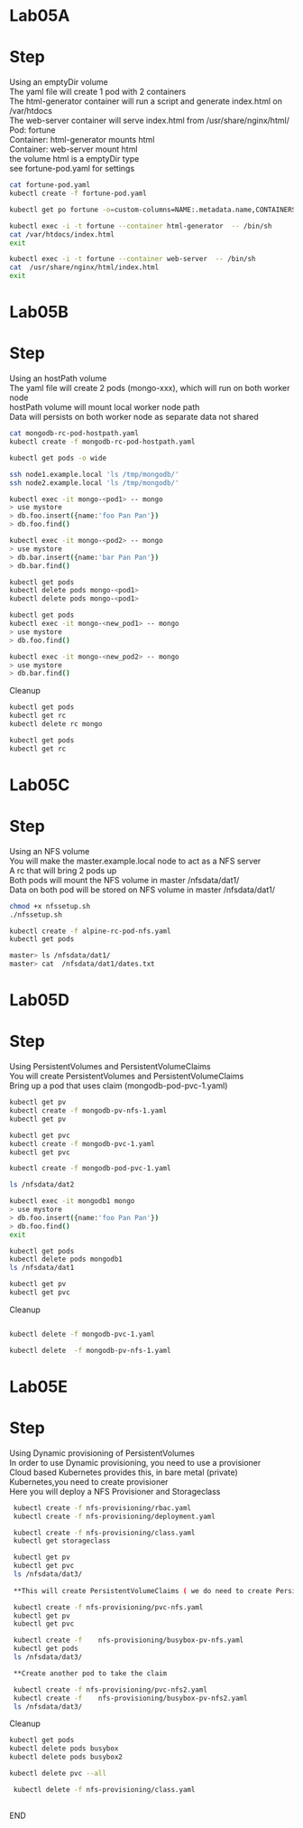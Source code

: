 # Lab05A
# Step 
Using an emptyDir volume<br>
The yaml file will create 1 pod with 2 containers<br>
The html-generator container will run a script and generate index.html on /var/htdocs <br>
The web-server container will serve index.html from /usr/share/nginx/html/ <br>
Pod: fortune <br>
Container: html-generator mounts html <br>
Container: web-server mount html<br>
the volume html is a emptyDir type <br> 
see fortune-pod.yaml for settings <br>

```sh
cat fortune-pod.yaml
kubectl create -f fortune-pod.yaml

kubectl get po fortune -o=custom-columns=NAME:.metadata.name,CONTAINERS:.spec.containers[*].name

kubectl exec -i -t fortune --container html-generator  -- /bin/sh
cat /var/htdocs/index.html
exit

kubectl exec -i -t fortune --container web-server  -- /bin/sh
cat  /usr/share/nginx/html/index.html
exit
```

# Lab05B
# Step 
Using an hostPath volume <br>
The yaml file will create 2 pods (mongo-xxx), which will run on both worker node<br>
hostPath volume will mount local worker node path <br>
Data will persists on both worker node as separate data not shared <br>

```sh
cat mongodb-rc-pod-hostpath.yaml
kubectl create -f mongodb-rc-pod-hostpath.yaml

kubectl get pods -o wide

ssh node1.example.local 'ls /tmp/mongodb/'
ssh node2.example.local 'ls /tmp/mongodb/'

kubectl exec -it mongo-<pod1> -- mongo
> use mystore
> db.foo.insert({name:'foo Pan Pan'})
> db.foo.find()

kubectl exec -it mongo-<pod2> -- mongo
> use mystore
> db.bar.insert({name:'bar Pan Pan'})
> db.bar.find()

kubectl get pods
kubectl delete pods mongo-<pod1>
kubectl delete pods mongo-<pod1>

kubectl get pods
kubectl exec -it mongo-<new_pod1> -- mongo
> use mystore
> db.foo.find()

kubectl exec -it mongo-<new_pod2> -- mongo
> use mystore
> db.bar.find()
```

Cleanup 
```sh
kubectl get pods
kubectl get rc
kubectl delete rc mongo

kubectl get pods
kubectl get rc
```

# Lab05C
# Step
Using an NFS volume <br>
You will make the master.example.local node to act as a NFS server <br>
A rc that will bring 2 pods up <br>
Both pods will mount the NFS volume in master /nfsdata/dat1/ <br>
Data on both pod will be stored on NFS volume in master /nfsdata/dat1/ <br>

```sh
chmod +x nfssetup.sh 
./nfssetup.sh 

kubectl create -f alpine-rc-pod-nfs.yaml
kubectl get pods

master> ls /nfsdata/dat1/
master> cat  /nfsdata/dat1/dates.txt

```

# Lab05D
# Step
Using PersistentVolumes and PersistentVolumeClaims <br>
You will create PersistentVolumes and PersistentVolumeClaims <br>
Bring up a pod that uses claim (mongodb-pod-pvc-1.yaml) <br>

```sh
kubectl get pv
kubectl create -f mongodb-pv-nfs-1.yaml
kubectl get pv

kubectl get pvc
kubectl create -f mongodb-pvc-1.yaml
kubectl get pvc

kubectl create -f mongodb-pod-pvc-1.yaml

ls /nfsdata/dat2

kubectl exec -it mongodb1 mongo
> use mystore
> db.foo.insert({name:'foo Pan Pan'})
> db.foo.find()
exit

kubectl get pods
kubectl delete pods mongodb1
ls /nfsdata/dat1

kubectl get pv
kubectl get pvc
```

Cleanup 
```sh

kubectl delete -f mongodb-pvc-1.yaml

kubectl delete  -f mongodb-pv-nfs-1.yaml

```

# Lab05E
# Step
Using Dynamic provisioning of PersistentVolumes<br>
In order to use Dynamic provisioning, you need to use a provisioner <br>
Cloud based Kubernetes provides this, in bare metal (private) Kubernetes,you need to create provisioner <br>
Here you will deploy a NFS Provisioner and Storageclass <br>

```sh
 kubectl create -f nfs-provisioning/rbac.yaml
 kubectl create -f nfs-provisioning/deployment.yaml

 kubectl create -f nfs-provisioning/class.yaml
 kubectl get storageclass

 kubectl get pv
 kubectl get pvc
 ls /nfsdata/dat3/
 
 **This will create PersistentVolumeClaims ( we do need to create PersistentVolume )

 kubectl create -f nfs-provisioning/pvc-nfs.yaml
 kubectl get pv
 kubectl get pvc

 kubectl create -f    nfs-provisioning/busybox-pv-nfs.yaml
 kubectl get pods 
 ls /nfsdata/dat3/

 **Create another pod to take the claim 

 kubectl create -f nfs-provisioning/pvc-nfs2.yaml
 kubectl create -f    nfs-provisioning/busybox-pv-nfs2.yaml
 ls /nfsdata/dat3/

```

Cleanup
```sh
kubectl get pods
kubectl delete pods busybox
kubectl delete pods busybox2

kubectl delete pvc --all

 kubectl delete -f nfs-provisioning/class.yaml
 
```
END